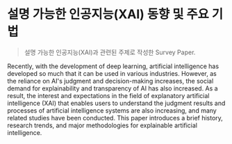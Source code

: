 # 설명 가능한 인공지능(XAI) 동향 및 주요 기법

> 설명 가능한 인공지능(XAI)과 관련된 주제로 작성한 Survey Paper.

Recently, with the development of deep learning, artificial intelligence has developed so much that it can be used in various industries. However, as the reliance on AI's judgment and decision-making increases, the social demand for explainability and transparency of AI has also increased. As a result, the interest and expectations in the field of explanatory artificial intelligence (XAI) that enables users to understand the judgment results and processes of artificial intelligence systems are also increasing, and many related studies have been conducted. This paper introduces a brief history, research trends, and major methodologies for explainable artificial intelligence.
